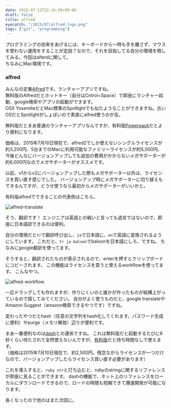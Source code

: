 ```yaml
---
date: 2015-07-12T22:34:56+09:00
draft: false
title: alfred
eyecatch: "/2015/07/alfred-logo.png"
tags: ["git", "programming"]
---
```


プログラミングの効率をあげるには、キーボードから一時も手を離さず、マウスを使わない運用をすることが定説？なので、それを目指してる自分の環境を晒してみる。今回はalferdに関して。  
ちなみにMac環境です。

### alfred

みんなの定番[Alfred][1]です。ランチャーアプリですね。  
無料版のAlfredだとホットキー（自分はCntrol+Space）で即座にランチャー起動、google検索やアプリの起動ができます。  
OSX YosemiteだとMac標準のSpotlightでも似たようなことができますね。古いOSだとSpotlightがしょぼいので素直にalfred使うのが吉。

無料版だとまあ普通のランチャーアプリなんですが、有料版[Powerpack][2]だとより便利になります。

価格は、2015年7月10日現在で、alfred2でしか使えないシングルライセンスが約3,200円、5台までのMacに利用可能なファミリーライセンスが約5,000円、今後どんなにバージョンアップしても追加の費用がかからないメガサポーターが約6,000円なのでメガサポーターがオススメです。

以前、v1からv2にバージョンアップした際もメガサポーター以外は、ライセンスを買い直す感じでした。 バージョンアップ時にメガサポーターに切り替えもできるんですが、どうせ使うなら最初からメガサポーターがいいかと。

有料版alfredでできることの代表例はこちら。

![alfred-translate](/2015/07/alfred-translate.png 'alfred-translate')

そう、翻訳です！ エンジニアは英語との戦いと言っても過言ではないので、即座に日本語訳できるのは便利。

自分の環境だと`tr`で翻訳呼び出し、`ja`で日本語に、`en`で英語に変換されるようにしています。 これだと、`tr ja baloon`でbaloonを日本語にしろ、ですね。 ちなみにgoogle翻訳を使ってます。

そうすると、翻訳されたものが表示されるので、enterを押すとクリップボードにコピーされます。 この機能はライセンスを買うと使えるworkflowを使ってます。 こんなやつ。

![alfred-workflow](/2015/07/alfred-workflow.png 'alfred-workflow')

一応ドラッグしても作れますが、作りにくいのと誰かが作ったものが結構上がっているので探してみてください。 自分がよく使うものだと、google translateやAmazon Suggest（amazon検索できるやつです）ですね。

変わったやつだとhash（任意の文字列をhash化してくれます。パスワード生成に便利）やpurge（メモリ解放）辺りが便利です。

まあ一番便利なのは[dash][3]との連係ですね。 これは無料版だと起動するたびに8秒くらい待たされて全然使えないんですが、[有料版][4]だと待ち時間なしで使えます。  
（価格は2015年7月10日現在で、約2,500円。残念ながらライセンスが一つだけなので、バージョンアップしたらライセンス買い直す必要があります）

これを導入すると、`ruby str`と打ち込むと、rubyのstringに関するリファレンスが即座に見ることができます。 dashの機能で、ネット上のリファレンスをローカルにダウンロードできるので、ロードの時間も短縮できて爆速開発が可能になります。

長くなったので他のはまた次回に。

 [1]: http://www.alfredapp.com/ "alfred"
 [2]: http://buy.alfredapp.com/ "powerpack"
 [3]: https://kapeli.com/dash "dash"
 [4]: http://sites.fastspring.com/kapeli/instant/dash "dash有料版"

